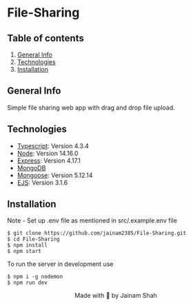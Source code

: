 # File-Sharing

## **Table of contents**

1. [General Info](#general-info)
2. [Technologies](#technologies)
3. [Installation](#installation)

## General Info

Simple file sharing web app with drag and drop file upload.

## Technologies

-   [Typescript](https://www.typescriptlang.org/): Version 4.3.4
-   [Node](https://nodejs.org/): Version 14.16.0
-   [Express](https://expressjs.com/): Version 4.17.1
-   [MongoDB](https://www.mongodb.com/)
-   [Mongoose](https://mongoosejs.com/): Version 5.12.14
-   [EJS](https://ejs.co/): Version 3.1.6

## Installation

Note - Set up .env file as mentioned in src/.example.env file

```
$ git clone https://github.com/jainam2385/File-Sharing.git
$ cd File-Sharing
$ npm install
$ npm start
```

To run the server in development use

```
$ npm i -g nodemon
$ npm run dev
```

<p align="center">
Made with 💖 by Jainam Shah
</p>
